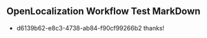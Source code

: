 ## OpenLocalization Workflow Test MarkDown
* d6139b62-e8c3-4738-ab84-f90cf99266b2 
thanks!<!--HONumber=Mar16_HO1-->
